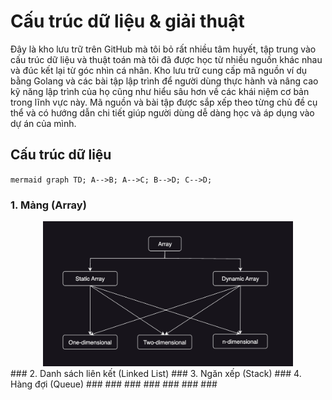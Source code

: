 # Cấu trúc dữ liệu & giải thuật
Đây là kho lưu trữ trên GitHub mà tôi bỏ rất nhiều tâm huyết, tập trung vào cấu trúc dữ liệu và thuật toán mà tôi đã được học từ nhiều nguồn khác nhau và đúc kết lại từ góc nhìn cá nhân. Kho lưu trữ cung cấp mã nguồn ví dụ bằng Golang và các bài tập lập trình để người dùng thực hành và nâng cao kỹ năng lập trình của họ cũng như hiểu sâu hơn về các khái niệm cơ bản trong lĩnh vực này. Mã nguồn và bài tập được sắp xếp theo từng chủ đề cụ thể và có hướng dẫn chi tiết giúp người dùng dễ dàng học và áp dụng vào dự án của mình.

## Cấu trúc dữ liệu
​`​`​`mermaid
graph TD;
    A-->B;
    A-->C;
    B-->D;
    C-->D;
​`​`​`

### 1. Mảng (Array)
<div align="center">
    <img src="images/array.png" style="width:400px">
</div>
### 2. Danh sách liên kết (Linked List)
### 3. Ngăn xếp (Stack)
### 4. Hàng đợi (Queue)
###
###
###
###
###
###
###